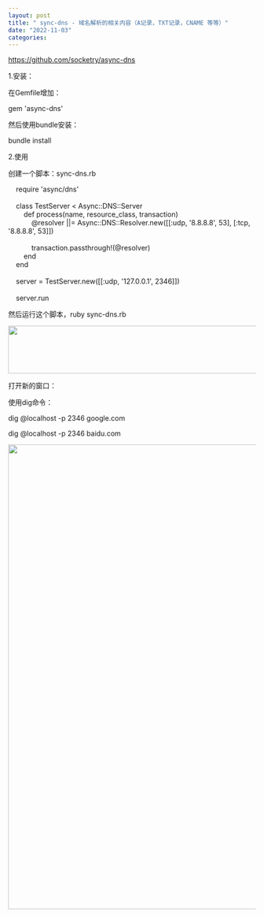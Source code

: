 ```yaml
---
layout: post
title: " sync-dns - 域名解析的相关内容（A记录，TXT记录，CNAME 等等）"
date: "2022-11-03"
categories: 
---
```

<p><a href="https://github.com/socketry/async-dns">https://github.com/socketry/async-dns</a></p>
<p>1.安装：</p>
<p>在Gemfile增加：</p>
<p>gem &#39;async-dns&#39;</p>
<p>然后使用bundle安装：</p>
<p>bundle install</p>
<p>2.使用</p>
<p>创建一个脚本：sync-dns.rb</p>
<p>&nbsp;&nbsp;&nbsp; require &#39;async/dns&#39;<br />
&nbsp;&nbsp; &nbsp;<br />
&nbsp;&nbsp; &nbsp;class TestServer &lt; Async::DNS::Server<br />
&nbsp;&nbsp; &nbsp;&nbsp;&nbsp; &nbsp;def process(name, resource_class, transaction)<br />
&nbsp;&nbsp; &nbsp;&nbsp;&nbsp; &nbsp;&nbsp;&nbsp; &nbsp;@resolver ||= Async::DNS::Resolver.new([[:udp, &#39;8.8.8.8&#39;, 53], [:tcp, &#39;8.8.8.8&#39;, 53]])<br />
&nbsp;&nbsp; &nbsp;&nbsp;&nbsp; &nbsp;&nbsp;&nbsp; &nbsp;<br />
&nbsp;&nbsp; &nbsp;&nbsp;&nbsp; &nbsp;&nbsp;&nbsp; &nbsp;transaction.passthrough!(@resolver)<br />
&nbsp;&nbsp; &nbsp;&nbsp;&nbsp; &nbsp;end<br />
&nbsp;&nbsp; &nbsp;end<br />
&nbsp;&nbsp; &nbsp;<br />
&nbsp;&nbsp; &nbsp;server = TestServer.new([[:udp, &#39;127.0.0.1&#39;, 2346]])<br />
&nbsp;&nbsp; &nbsp;<br />
&nbsp;&nbsp; &nbsp;server.run</p>
<p>然后运行这个脚本，ruby sync-dns.rb</p>
<p><img height="97" src="/uploads/ckeditor/pictures/680/image-20221103154024-1.png" width="1519" /></p>
<p>打开新的窗口：</p>
<p>使用dig命令：</p>
<p>dig @localhost -p 2346 google.com</p>
<p>dig @localhost -p 2346 baidu.com</p>
<p><img height="944" src="/uploads/ckeditor/pictures/681/image-20221103154046-2.png" width="810" /></p>
